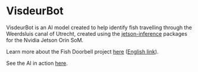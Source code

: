 # VisdeurBot

VisdeurBot is an AI model created to help identify fish travelling through the Weerdsluis canal of Utrecht, created using the [jetson-inference](https://github.com/dustyNV/jetson-inference) packages for the Nvidia Jetson Orin SoM.

Learn more about the Fish Doorbell project [here](https://visdeurbel.nl) ([English link](https://visdeurbel.nl/en)).

See the AI in action [here](https://xistnt.neocities.org/visdeurbel.html).
